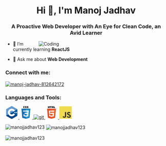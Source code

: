 <h1 align="center">Hi 👋, I'm Manoj Jadhav</h1>
<h3 align="center">A Proactive Web Developer with An Eye for Clean Code, an Avid Learner</h3>
<img align="right" alt="Coding" width="400" src="https://cdn.dribbble.com/users/1162077/screenshots/3848914/programmer.gif">


- 🌱 I’m currently learning **ReactJS**

- 💬 Ask me about **Web Development**



<h3 align="left">Connect with me:</h3>
<p align="left">

<a href="https://linkedin.com/in/manoj-jadhav-812642172" target="blank"><img align="center" src="https://raw.githubusercontent.com/rahuldkjain/github-profile-readme-generator/master/src/images/icons/Social/linked-in-alt.svg" alt="manoj-jadhav-812642172" height="30" width="40" /></a>
</p>

<h3 align="left">Languages and Tools:</h3>
<p align="left"> <a href="https://www.w3schools.com/cpp/" target="_blank" rel="noreferrer"> <img src="https://raw.githubusercontent.com/devicons/devicon/master/icons/cplusplus/cplusplus-original.svg" alt="cplusplus" width="40" height="40"/> </a> <a href="https://www.w3schools.com/css/" target="_blank" rel="noreferrer"> <img src="https://raw.githubusercontent.com/devicons/devicon/master/icons/css3/css3-original-wordmark.svg" alt="css3" width="40" height="40"/> </a> <a href="https://git-scm.com/" target="_blank" rel="noreferrer"> <img src="https://www.vectorlogo.zone/logos/git-scm/git-scm-icon.svg" alt="git" width="40" height="40"/> </a> <a href="https://www.w3.org/html/" target="_blank" rel="noreferrer"> <img src="https://raw.githubusercontent.com/devicons/devicon/master/icons/html5/html5-original-wordmark.svg" alt="html5" width="40" height="40"/> </a> <a href="https://developer.mozilla.org/en-US/docs/Web/JavaScript" target="_blank" rel="noreferrer"> <img src="https://raw.githubusercontent.com/devicons/devicon/master/icons/javascript/javascript-original.svg" alt="javascript" width="40" height="40"/> </a> </p>

<p><img align="left" src="https://github-readme-stats.vercel.app/api/top-langs?username=manojjadhav123&show_icons=true&locale=en&layout=compact" alt="manojjadhav123" /></p>

<p>&nbsp;<img align="center" src="https://github-readme-stats.vercel.app/api?username=manojjadhav123&show_icons=true&locale=en" alt="manojjadhav123" /></p>

<p><img align="center" src="https://github-readme-streak-stats.herokuapp.com/?user=manojjadhav123&" alt="manojjadhav123" /></p>

